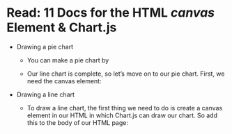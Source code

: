 # Read: 11 Docs for the HTML **_canvas_** Element & Chart.js

- Drawing a pie chart

  - You can make a pie chart by

  - Our line chart is complete, so let’s move on to our pie chart. First, we need the canvas element:

- Drawing a line chart

  - To draw a line chart, the first thing we need to do is create a canvas element in our HTML in which Chart.js can draw our chart. So add this to the body of our HTML page:
